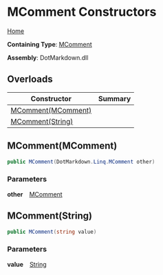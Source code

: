 # MComment Constructors

[Home](../../../../README.md)

**Containing Type**: [MComment](../README.md)

**Assembly**: DotMarkdown\.dll

## Overloads

| Constructor | Summary |
| ----------- | ------- |
| [MComment(MComment)](#DotMarkdown_Linq_MComment__ctor_DotMarkdown_Linq_MComment_) | |
| [MComment(String)](#DotMarkdown_Linq_MComment__ctor_System_String_) | |

## MComment\(MComment\) <a name="DotMarkdown_Linq_MComment__ctor_DotMarkdown_Linq_MComment_"></a>

```csharp
public MComment(DotMarkdown.Linq.MComment other)
```

### Parameters

**other** &ensp; [MComment](../README.md)

## MComment\(String\) <a name="DotMarkdown_Linq_MComment__ctor_System_String_"></a>

```csharp
public MComment(string value)
```

### Parameters

**value** &ensp; [String](https://docs.microsoft.com/en-us/dotnet/api/system.string)